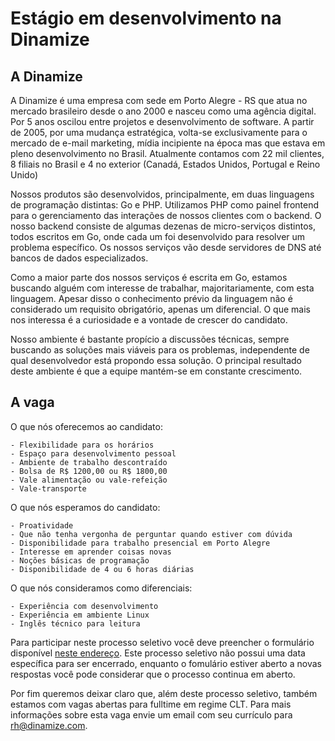 # Estágio em desenvolvimento na Dinamize

## A Dinamize

A Dinamize é uma empresa com sede em Porto Alegre - RS que atua no mercado
brasileiro desde o ano 2000 e nasceu como uma agência digital. Por 5 anos
oscilou entre projetos e desenvolvimento de software. A partir de 2005, por uma
mudança estratégica, volta-se exclusivamente para o mercado de e-mail
marketing, mídia incipiente na época mas que estava em pleno desenvolvimento no
Brasil. Atualmente contamos com 22 mil clientes, 8 filiais no Brasil e 4 no
exterior (Canadá, Estados Unidos, Portugal e Reino Unido)

Nossos produtos são desenvolvidos, principalmente, em duas linguagens de
programação distintas: Go e PHP. Utilizamos PHP como painel frontend para o
gerenciamento das interações de nossos clientes com o backend. O nosso backend
consiste de algumas dezenas de micro-serviços distintos, todos escritos em Go,
onde cada um foi desenvolvido para resolver um problema específico. Os nossos
serviços vão desde servidores de DNS até bancos de dados especializados.

Como a maior parte dos nossos serviços é escrita em Go, estamos buscando
alguém com interesse de trabalhar, majoritariamente, com esta linguagem.
Apesar disso o conhecimento prévio da linguagem não é considerado um requisito
obrigatório, apenas um diferencial. O que mais nos interessa é a curiosidade e
a vontade de crescer do candidato.

Nosso ambiente é bastante propício a discussões técnicas, sempre buscando as
soluções mais viáveis para os problemas, independente de qual desenvolvedor
está propondo essa solução. O principal resultado deste ambiente é que a
equipe mantém-se em constante crescimento.

## A vaga

O que nós oferecemos ao candidato:

    - Flexibilidade para os horários
    - Espaço para desenvolvimento pessoal
    - Ambiente de trabalho descontraído
    - Bolsa de R$ 1200,00 ou R$ 1800,00
    - Vale alimentação ou vale-refeição
    - Vale-transporte

O que nós esperamos do candidato:

    - Proatividade
    - Que não tenha vergonha de perguntar quando estiver com dúvida
    - Disponibilidade para trabalho presencial em Porto Alegre
    - Interesse em aprender coisas novas
    - Noções básicas de programação
    - Disponibilidade de 4 ou 6 horas diárias

O que nós consideramos como diferenciais:

    - Experiência com desenvolvimento
    - Experiência em ambiente Linux
    - Inglês técnico para leitura

Para participar neste processo seletivo você deve preencher o formulário
disponível [neste endereço](https://forms.gle/idP18sEwMEesFDqw9). Este processo
seletivo não possui uma data específica para ser encerrado, enquanto o
fomulário estiver aberto a novas respostas você pode considerar que o processo
continua em aberto.

Por fim queremos deixar claro que, além deste processo seletivo, também estamos com
vagas abertas para fulltime em regime CLT. Para mais informações sobre esta vaga
envie um email com seu currículo para rh@dinamize.com.
